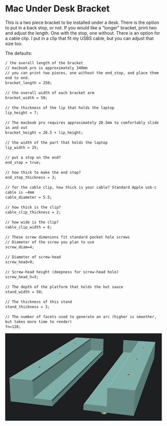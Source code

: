 # Mac Under Desk Bracket

This is a two piece bracket to be installed under a desk.  There is the option to put in a back stop, or not.  If you would like a "longer" bracket, print two and adjust the length.  One with the stop, one without.  There is an option for a cable clip.  I put in a clip that fit my USBS cable, but you can adjust that size too.  


The defaults:
```
/ the overall length of the bracket
// macbook pro is approximately 340mm
// you can print two pieces, one without the end_stop, and place them end to end.
bracket_length = 250;

// the overall width of each bracket arm
bracket_width = 50;

// the thickness of the lip that holds the laptop
lip_height = 7;

// The macbook pro requires approximately 20.5mm to comfortably slide in and out
bracket_height = 20.5 + lip_height;

// the width of the part that holds the laptop
lip_width = 25;

// put a stop on the end?
end_stop = true;

// how thick to make the end stop?
end_stop_thickness = 3;

// for the cable clip, how thick is your cable? Standard Apple usb-c cable is ~4mm
cable_diameter = 5.5;

// how thick is the clip?
cable_clip_thickness = 2;

// how wide is the clip?
cable_clip_width = 6;

// These screw dimenions fit standard pocket hole screws
// Diameter of the screw you plan to use
screw_diam=4;

// Diameter of screw-head
screw_head=9;

// Screw-head height (deepness for screw-head hole)
screw_head_h=3;

// The depth of the platform that holds the hot sauce
stand_width = 50;

// The thickness of this stand
stand_thickness = 3;

// The number of facets used to generate an arc (higher is smoother, but takes more time to render)
fn=128;
```

![mac_under_desk_bracket](../img/mac_under_desk_bracket_small.png)
